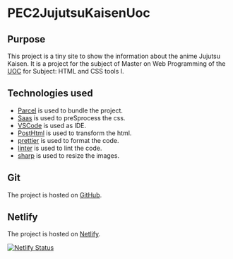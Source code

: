 # PEC2JujutsuKaisenUoc

## Purpose

This project is a tiny site to show the information about the anime Jujutsu Kaisen. It is a project for the subject of Master  on Web Programming of the [UOC](https://www.uoc.edu) for Subject: HTML and CSS tools I.

## Technologies used

- [Parcel](https://parceljs.org/) is used to bundle the project.
- [Saas](https://sass-lang.com/) is used to preSprocess the css.
- [VSCode](https://code.visualstudio.com/) is used as IDE.
- [PostHtml](https://posthtml.org/) is used to transform the html.
- [prettier](https://prettier.io/) is used to format the code.
- [linter](https://eslint.org/) is used to lint the code.
- [sharp](https://sharp.pixelplumbing.com/) is used to resize the images.

## Git

The project is hosted on [GitHub](https://github.com/JoseAntonioMarmol/PEC1JujutsuKaisenUoc.git).

## Netlify

The project is hosted on [Netlify](https://jujutsukaisenfan.netlify.app/).

[![Netlify Status](https://api.netlify.com/api/v1/badges/08efde5f-02e1-462e-b809-533af2b9fb6f/deploy-status)](https://app.netlify.com/sites/jujutsukaisenfan/deploys)
